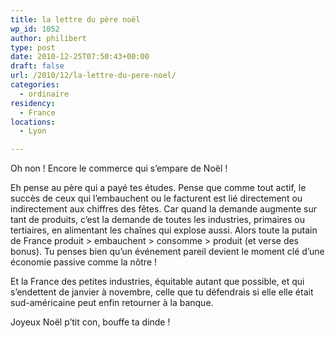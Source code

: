 ```yaml
---
title: la lettre du père noël
wp_id: 1052
author: philibert
type: post
date: 2010-12-25T07:50:43+00:00
draft: false
url: /2010/12/la-lettre-du-pere-noel/
categories:
  - ordinaire
residency:
  - France
locations:
  - Lyon

---
```

Oh non ! Encore le commerce qui s&#8217;empare de Noël !

Eh pense au père qui a payé tes études. Pense que comme tout actif, le succès de ceux qui l&#8217;embauchent ou le facturent est lié directement ou indirectement aux chiffres des fêtes. Car quand la demande augmente sur tant de produits, c&rsquo;est la demande de toutes les industries, primaires ou tertiaires, en alimentant les chaînes qui explose aussi. Alors toute la putain de France produit > embauchent > consomme > produit (et verse des bonus). Tu penses bien qu&rsquo;un événement pareil devient le moment clé d&rsquo;une économie passive comme la nôtre !

Et la France des petites industries, équitable autant que possible, et qui s&rsquo;endettent de janvier à novembre, celle que tu défendrais si elle elle était sud-américaine peut enfin retourner à la banque. 

Joyeux Noël p&rsquo;tit con, bouffe ta dinde !